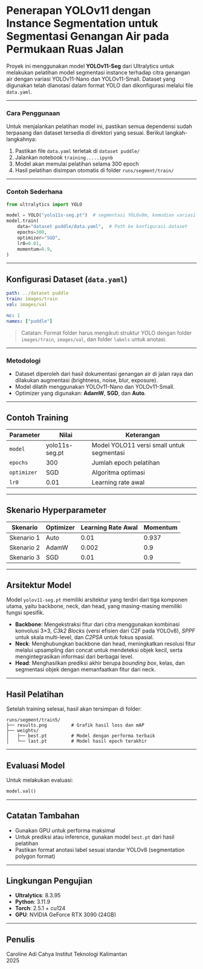 # Penerapan YOLOv11 dengan Instance Segmentation untuk Segmentasi Genangan Air pada Permukaan Ruas Jalan

Proyek ini menggunakan model **YOLOv11-Seg** dari Ultralytics untuk melakukan pelatihan model segmentasi instance terhadap citra genangan air dengan variasi YOLOv11-Nano dan YOLOv11-Small. Dataset yang digunakan telah dianotasi dalam format YOLO dan dikonfigurasi melalui file `data.yaml`.

---

### Cara Penggunaan

Untuk menjalankan pelatihan model ini, pastikan semua dependensi sudah terpasang dan dataset tersedia di direktori yang sesuai. Berikut langkah-langkahnya:

1. Pastikan file `data.yaml` terletak di `dataset puddle/`
2. Jalankan notebook `training.....ipynb`
3. Model akan memulai pelatihan selama 300 epoch
4. Hasil pelatihan disimpan otomatis di folder `runs/segment/train/`

---

### Contoh Sederhana

```python
from ultralytics import YOLO

model = YOLO("yolo11s-seg.pt")  # segmentasi YOLOv8m, kemudian variasi bisa diganti dengan YOLOv8n YOLOv8s
model.train(
    data="dataset puddle/data.yaml",  # Path ke konfigurasi dataset
    epochs=300,
    optimizer="SGD",
    lr0=0.01,
    momentum=0.9,
)
```

---

## Konfigurasi Dataset (`data.yaml`)

```yaml
path: ../dataset puddle
train: images/train
val: images/val

nc: 1
names: ["puddle"]
```

> Catatan: Format folder harus mengikuti struktur YOLO dengan folder `images/train`, `images/val`, dan folder `labels` untuk anotasi.

---

### Metodologi

- Dataset diperoleh dari hasil dokumentasi genangan air di jalan raya dan dilakukan augmentasi (brightness, noise, blur, exposure).
- Model dilatih menggunakan YOLOv11-Nano dan YOLOv11-Small.
- Optimizer yang digunakan: **AdamW**, **SGD**, dan **Auto**.

---

## Contoh Training

| Parameter   | Nilai          | Keterangan                                |
| ----------- | -------------- | ----------------------------------------- |
| `model`     | yolo11s-seg.pt | Model YOLO11 versi small untuk segmentasi |
| `epochs`    | 300            | Jumlah epoch pelatihan                    |
| `optimizer` | SGD            | Algoritma optimasi                        |
| `lr0`       | 0.01           | Learning rate awal                        |

---

## Skenario Hyperparameter

| Skenario   | Optimizer | Learning Rate Awal | Momentum |
| ---------- | --------- | ------------------ | -------- |
| Skenario 1 | Auto      | 0.01               | 0.937    |
| Skenario 2 | AdamW     | 0.002              | 0.9      |
| Skenario 3 | SGD       | 0.01               | 0.9      |

---

## Arsitektur Model

Model `yolov11-seg.pt` memiliki arsitektur yang terdiri dari tiga komponen utama, yaitu backbone, neck, dan head, yang masing-masing memiliki fungsi spesifik.

- **Backbone**: Mengekstraksi fitur dari citra menggunakan kombinasi konvolusi 3×3, _C3k2 Blocks_ (versi efisien dari C2F pada YOLOv8), _SPPF_ untuk skala multi-level, dan _C2PSA_ untuk fokus spasial.
- **Neck**: Menghubungkan backbone dan head, meningkatkan resolusi fitur melalui upsampling dan concat untuk mendeteksi objek kecil, serta mengintegrasikan informasi dari berbagai level.
- **Head**: Menghasilkan prediksi akhir berupa _bounding box_, kelas, dan segmentasi objek dengan memanfaatkan fitur dari neck.

---

## Hasil Pelatihan

Setelah training selesai, hasil akan tersimpan di folder:

```
runs/segment/train5/
├── results.png         # Grafik hasil loss dan mAP
├── weights/
│   ├── best.pt         # Model dengan performa terbaik
│   └── last.pt         # Model hasil epoch terakhir
```

---

## Evaluasi Model

Untuk melakukan evaluasi:

```python
model.val()
```

---

## Catatan Tambahan

- Gunakan GPU untuk performa maksimal
- Untuk prediksi atau inference, gunakan model `best.pt` dari hasil pelatihan
- Pastikan format anotasi label sesuai standar YOLOv8 (segmentation polygon format)

---

## Lingkungan Pengujian

- **Ultralytics**: 8.3.95
- **Python**: 3.11.9
- **Torch**: 2.5.1 + cu124
- **GPU**: NVIDIA GeForce RTX 3090 (24GB)

---

## Penulis

Caroline Adi Cahya
Institut Teknologi Kalimantan  
2025
